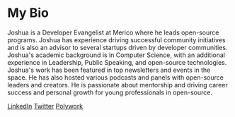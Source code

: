 # My Bio

Joshua is a Developer Evangelist at Merico where he leads open-source programs. Joshua has experience driving successful community initiatives and is also an advisor to several startups driven by developer communities. Joshua's academic background is in Computer Science, with an additional experience in Leadership, Public Speaking, and open-source technologies. Joshua's work has been featured in top newsletters and events in the space. He has also hosted various podcasts and panels with open-source leaders and creators. He is passionate about mentorship and driving career success and personal growth for young professionals in open-source.

[LinkedIn](https://www.linkedin.com/in/joshuapod/)
[Twitter](https://twitter.com/JoshuaPoddoku)
[Polywork](https://www.polywork.com/joshuapod)
